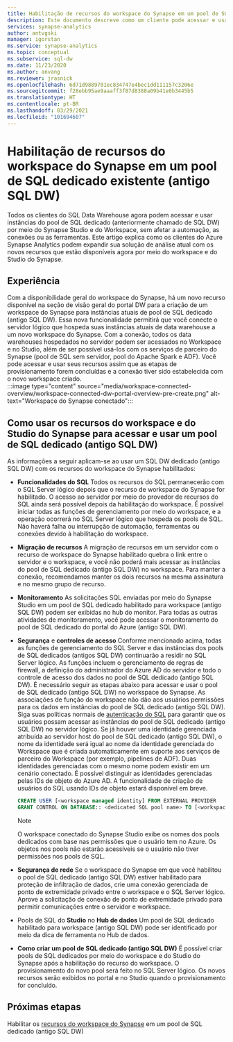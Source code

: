 ```yaml
---
title: Habilitação de recursos do workspace do Synapse em um pool de SQL dedicado (antigo SQL DW)
description: Este documento descreve como um cliente pode acessar e usar sua instância autônoma do SQL DW no Workspace.
services: synapse-analytics
author: antvgski
manager: igorstan
ms.service: synapse-analytics
ms.topic: conceptual
ms.subservice: sql-dw
ms.date: 11/23/2020
ms.author: anvang
ms.reviewer: jrasnick
ms.openlocfilehash: 6d71d9889701ec834747e4bec1dd111157c3206e
ms.sourcegitcommit: f28ebb95ae9aaaff3f87d8388a09b41e0b3445b5
ms.translationtype: HT
ms.contentlocale: pt-BR
ms.lasthandoff: 03/29/2021
ms.locfileid: "101694607"
---
```

# <a name="enabling-synapse-workspace-features-on-an-existing-dedicated-sql-pool-formerly-sql-dw"></a>Habilitação de recursos do workspace do Synapse em um pool de SQL dedicado existente (antigo SQL DW)

Todos os clientes do SQL Data Warehouse agora podem acessar e usar instâncias do pool de SQL dedicado (anteriormente chamado de SQL DW) por meio do Synapse Studio e do Workspace, sem afetar a automação, as conexões ou as ferramentas. Este artigo explica como os clientes do Azure Synapse Analytics podem expandir sua solução de análise atual com os novos recursos que estão disponíveis agora por meio do workspace e do Studio do Synapse.   

## <a name="experience"></a>Experiência
 
Com a disponibilidade geral do workspace do Synapse, há um novo recurso disponível na seção de visão geral do portal DW para a criação de um workspace do Synapse para instâncias atuais de pool de SQL dedicado (antigo SQL DW). Essa nova funcionalidade permitirá que você conecte o servidor lógico que hospeda suas instâncias atuais de data warehouse a um novo workspace do Synapse. Com a conexão, todos os data warehouses hospedados no servidor podem ser acessados no Workspace e no Studio, além de ser possível usá-los com os serviços de parceiro do Synapse (pool de SQL sem servidor, pool do Apache Spark e ADF). Você pode acessar e usar seus recursos assim que as etapas de provisionamento forem concluídas e a conexão tiver sido estabelecida com o novo workspace criado.  
:::image type="content" source="media/workspace-connected-overview/workspace-connected-dw-portal-overview-pre-create.png" alt-text="Workspace do Synapse conectado":::

## <a name="using-synapse-workspace-and-studio-features-to-access-and-use-a-dedicated-sql-pool-formerly-sql-dw"></a>Como usar os recursos do workspace e do Studio do Synapse para acessar e usar um pool de SQL dedicado (antigo SQL DW)
 
As informações a seguir aplicam-se ao usar um SQL DW dedicado (antigo SQL DW) com os recursos do workspace do Synapse habilitados: 
- **Funcionalidades do SQL** Todos os recursos do SQL permanecerão com o SQL Server lógico depois que o recurso de workspace do Synapse for habilitado. O acesso ao servidor por meio do provedor de recursos do SQL ainda será possível depois da habilitação do workspace. É possível iniciar todas as funções de gerenciamento por meio do workspace, e a operação ocorrerá no SQL Server lógico que hospeda os pools de SQL. Não haverá falha ou interrupção de automação, ferramentas ou conexões devido à habilitação do workspace.  
- **Migração de recursos** A migração de recursos em um servidor com o recurso de workspace do Synapse habilitado quebra o link entre o servidor e o workspace, e você não poderá mais acessar as instâncias do pool de SQL dedicado (antigo SQL DW) no workspace. Para manter a conexão, recomendamos manter os dois recursos na mesma assinatura e no mesmo grupo de recurso. 
- **Monitoramento** As solicitações SQL enviadas por meio do Synapse Studio em um pool de SQL dedicado habilitado para workspace (antigo SQL DW) podem ser exibidas no hub do monitor. Para todas as outras atividades de monitoramento, você pode acessar o monitoramento do pool de SQL dedicado do portal do Azure (antigo SQL DW). 
- **Segurança** e **controles de acesso** Conforme mencionado acima, todas as funções de gerenciamento do SQL Server e das instâncias dos pools de SQL dedicados (antigos SQL DW) continuarão a residir no SQL Server lógico. As funções incluem o gerenciamento de regras de firewall, a definição do administrador do Azure AD do servidor e todo o controle de acesso dos dados no pool de SQL dedicado (antigo SQL DW). É necessário seguir as etapas abaixo para acessar e usar o pool de SQL dedicado (antigo SQL DW) no workspace do Synapse. As associações de função do workspace não dão aos usuários permissões para os dados em instâncias do pool de SQL dedicado (antigo SQL DW). Siga suas políticas normais de [autenticação do SQL](sql-data-warehouse-authentication.md) para garantir que os usuários possam acessar as instâncias do pool de SQL dedicado (antigo SQL DW) no servidor lógico. Se já houver uma identidade gerenciada atribuída ao servidor host do pool de SQL dedicado (antigo SQL DW), o nome da identidade será igual ao nome da identidade gerenciada do Workspace que é criada automaticamente em suporte aos serviços de parceiro do Workspace (por exemplo, pipelines de ADF).  Duas identidades gerenciadas com o mesmo nome podem existir em um cenário conectado. É possível distinguir as identidades gerenciadas pelas IDs de objeto do Azure AD. A funcionalidade de criação de usuários do SQL usando IDs de objeto estará disponível em breve.

    ```sql
    CREATE USER [<workspace managed identity] FROM EXTERNAL PROVIDER 
    GRANT CONTROL ON DATABASE:: <dedicated SQL pool name> TO [<workspace managed identity>
    ```

    > [!NOTE] 
    > O workspace conectado do Synapse Studio exibe os nomes dos pools dedicados com base nas permissões que o usuário tem no Azure. Os objetos nos pools não estarão acessíveis se o usuário não tiver permissões nos pools de SQL. 

- **Segurança de rede** Se o workspace do Synapse em que você habilitou o pool de SQL dedicado (antigo SQL DW) estiver habilitado para proteção de infiltração de dados, crie uma conexão gerenciada de ponto de extremidade privado entre o workspace e o SQL Server lógico. Aprove a solicitação de conexão de ponto de extremidade privado para permitir comunicações entre o servidor e workspace.
- Pools de SQL do **Studio** no **Hub de dados** Um pool de SQL dedicado habilitado para workspace (antigo SQL DW) pode ser identificado por meio da dica de ferramenta no Hub de dados. 
- **Como criar um pool de SQL dedicado (antigo SQL DW)** É possível criar pools de SQL dedicados por meio do workspace e do Studio do Synapse após a habilitação do recurso do workspace. O provisionamento do novo pool será feito no SQL Server lógico. Os novos recursos serão exibidos no portal e no Studio quando o provisionamento for concluído.      

## <a name="next-steps"></a>Próximas etapas
Habilitar os [recursos do workspace do Synapse](workspace-connected-create.md) em um pool de SQL dedicado (antigo SQL DW)
